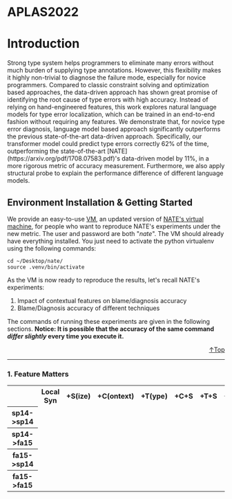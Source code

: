 # APLAS2022

<h1 id="intro"> Introduction </h1>
<p>
Strong type system helps programmers to eliminate many errors without much burden of supplying type annotations. However, this flexibility makes it highly non-trivial to diagnose the failure mode, especially for novice programmers.  Compared to classic constraint solving and optimization based approaches, the data-driven approach has shown great promise of identifying the root cause of type errors with high accuracy. Instead of relying on hand-engineered features, this work explores natural language models for type error localization, which can be trained in an end-to-end fashion without requiring any features. We demonstrate that, for novice type error diagnosis, language model based approach significantly outperforms the previous state-of-the-art data-driven approach. Specifically, our transformer model could predict type errors correctly 62% of the time, outperforming the state-of-the-art [NATE](https://arxiv.org/pdf/1708.07583.pdf)'s data-driven model by 11%, in a more rigorous metric of accuracy measurement. Furthermore, we also apply structural probe to explain the performance difference of different language models. 
</p>

<h2 id="gd"> Environment Installation & Getting Started </h2>
<p> We provide an easy-to-use <a href="">VM</a>, an updated version of <a href="https://github.com/ucsd-progsys/nate">NATE's virtual machine</a>, for people who want to reproduce NATE's experiments under the new metric. The user and password are both "<em>nate</em>". The VM should already have everything installed. You just need to activate the python virtualenv using the following commands:</b>
</p>

```
cd ~/Desktop/nate/
source .venv/bin/activate
```
<p>As the VM is now ready to reproduce the results, let's recall NATE's experiments:</p>
<ol>
  <li>Impact of contextual features on blame/diagnosis accuracy</li>
  <li>Blame/Diagnosis accuracy of different techniques</li>
</ol>
<p>The commands of running these experiments are given in the following sections. <b>Notice: It is possible that the accuracy of the same command <em>differ slightly</em> every time you execute it.</b></p>
<p align="right"><a href="#intro">↑Top</a></p>

---------------------------------
<h3>   1. Feature Matters </h3>
<table align="center" cellpadding="15" width="100%">
  <tr>
    <th></th>
    <th>Local Syn</th>
    <th>+S(ize)</th>
    <th>+C(ontext)</th>
    <th>+T(ype)</th>
    <th>+C+S</th>
    <th>+T+S</th>
    <th>+C+T</th>
    <th>+C+T+S</th>
  </tr>
  <tr>
    <th>sp14->sp14</th>
  </tr>
    <th>sp14->fa15</th>
  </tr>
    <th>fa15->sp14</th>
  </tr>
    <th>fa15->fa15</th>
  </tr>

